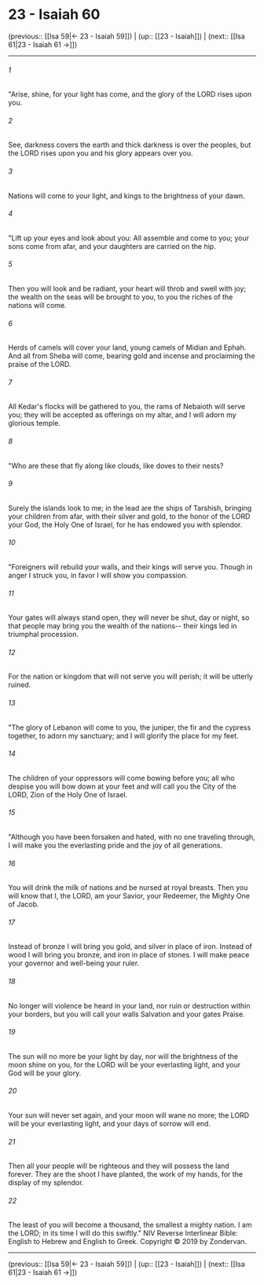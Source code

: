 # 23 - Isaiah 60

(previous:: [[Isa 59|← 23 - Isaiah 59]]) | (up:: [[23 - Isaiah]]) | (next:: [[Isa 61|23 - Isaiah 61 →]])

***


###### 1 
"Arise, shine, for your light has come, and the glory of the LORD rises upon you. 

###### 2 
See, darkness covers the earth and thick darkness is over the peoples, but the LORD rises upon you and his glory appears over you. 

###### 3 
Nations will come to your light, and kings to the brightness of your dawn. 

###### 4 
"Lift up your eyes and look about you: All assemble and come to you; your sons come from afar, and your daughters are carried on the hip. 

###### 5 
Then you will look and be radiant, your heart will throb and swell with joy; the wealth on the seas will be brought to you, to you the riches of the nations will come. 

###### 6 
Herds of camels will cover your land, young camels of Midian and Ephah. And all from Sheba will come, bearing gold and incense and proclaiming the praise of the LORD. 

###### 7 
All Kedar's flocks will be gathered to you, the rams of Nebaioth will serve you; they will be accepted as offerings on my altar, and I will adorn my glorious temple. 

###### 8 
"Who are these that fly along like clouds, like doves to their nests? 

###### 9 
Surely the islands look to me; in the lead are the ships of Tarshish, bringing your children from afar, with their silver and gold, to the honor of the LORD your God, the Holy One of Israel, for he has endowed you with splendor. 

###### 10 
"Foreigners will rebuild your walls, and their kings will serve you. Though in anger I struck you, in favor I will show you compassion. 

###### 11 
Your gates will always stand open, they will never be shut, day or night, so that people may bring you the wealth of the nations-- their kings led in triumphal procession. 

###### 12 
For the nation or kingdom that will not serve you will perish; it will be utterly ruined. 

###### 13 
"The glory of Lebanon will come to you, the juniper, the fir and the cypress together, to adorn my sanctuary; and I will glorify the place for my feet. 

###### 14 
The children of your oppressors will come bowing before you; all who despise you will bow down at your feet and will call you the City of the LORD, Zion of the Holy One of Israel. 

###### 15 
"Although you have been forsaken and hated, with no one traveling through, I will make you the everlasting pride and the joy of all generations. 

###### 16 
You will drink the milk of nations and be nursed at royal breasts. Then you will know that I, the LORD, am your Savior, your Redeemer, the Mighty One of Jacob. 

###### 17 
Instead of bronze I will bring you gold, and silver in place of iron. Instead of wood I will bring you bronze, and iron in place of stones. I will make peace your governor and well-being your ruler. 

###### 18 
No longer will violence be heard in your land, nor ruin or destruction within your borders, but you will call your walls Salvation and your gates Praise. 

###### 19 
The sun will no more be your light by day, nor will the brightness of the moon shine on you, for the LORD will be your everlasting light, and your God will be your glory. 

###### 20 
Your sun will never set again, and your moon will wane no more; the LORD will be your everlasting light, and your days of sorrow will end. 

###### 21 
Then all your people will be righteous and they will possess the land forever. They are the shoot I have planted, the work of my hands, for the display of my splendor. 

###### 22 
The least of you will become a thousand, the smallest a mighty nation. I am the LORD; in its time I will do this swiftly." NIV Reverse Interlinear Bible: English to Hebrew and English to Greek. Copyright © 2019 by Zondervan.

***

(previous:: [[Isa 59|← 23 - Isaiah 59]]) | (up:: [[23 - Isaiah]]) | (next:: [[Isa 61|23 - Isaiah 61 →]])
